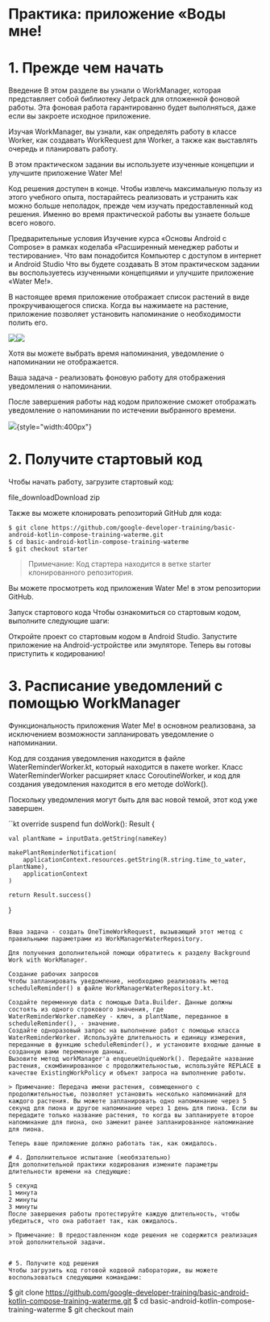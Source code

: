 # Практика: приложение «Воды мне!

# 1. Прежде чем начать
Введение
В этом разделе вы узнали о WorkManager, которая представляет собой библиотеку Jetpack для отложенной фоновой работы. Эта фоновая работа гарантированно будет выполняться, даже если вы закроете исходное приложение.

Изучая WorkManager, вы узнали, как определять работу в классе Worker, как создавать WorkRequest для Worker, а также как выставлять очередь и планировать работу.

В этом практическом задании вы используете изученные концепции и улучшите приложение Water Me!

Код решения доступен в конце. Чтобы извлечь максимальную пользу из этого учебного опыта, постарайтесь реализовать и устранить как можно больше неполадок, прежде чем изучать предоставленный код решения. Именно во время практической работы вы узнаете больше всего нового.

Предварительные условия
Изучение курса «Основы Android с Compose» в рамках коделаба «Расширенный менеджер работы и тестирование».
Что вам понадобится
Компьютер с доступом в интернет и Android Studio
Что вы будете создавать
В этом практическом задании вы воспользуетесь изученными концепциями и улучшите приложение «Water Me!».

В настоящее время приложение отображает список растений в виде прокручивающегося списка. Когда вы нажимаете на растение, приложение позволяет установить напоминание о необходимости полить его.

<div style="display:flex">
    <div>
        <img src="https://developer.android.com/static/codelabs/basic-android-kotlin-compose-practice-water-me-app/img/fb69d6519999f217_856.png"/>
    </div>
    <div>
        <img src="https://developer.android.com/static/codelabs/basic-android-kotlin-compose-practice-water-me-app/img/d6b68d1e9f1026c5_856.png"/>
    </div>
</div>

Хотя вы можете выбрать время напоминания, уведомление о напоминании не отображается.

Ваша задача - реализовать фоновую работу для отображения уведомления о напоминании.

После завершения работы над кодом приложение сможет отображать уведомление о напоминании по истечении выбранного времени.



![](https://developer.android.com/static/codelabs/basic-android-kotlin-compose-practice-water-me-app/img/a8f9bceed83af5a9_856.png){style="width:400px"}


# 2. Получите стартовый код
Чтобы начать работу, загрузите стартовый код:

file_downloadDownload zip

Также вы можете клонировать репозиторий GitHub для кода:

```
$ git clone https://github.com/google-developer-training/basic-android-kotlin-compose-training-waterme.git
$ cd basic-android-kotlin-compose-training-waterme
$ git checkout starter
```

> Примечание: Код стартера находится в ветке starter клонированного репозитория.

Вы можете просмотреть код приложения Water Me! в этом репозитории GitHub.

Запуск стартового кода
Чтобы ознакомиться со стартовым кодом, выполните следующие шаги:

Откройте проект со стартовым кодом в Android Studio.
Запустите приложение на Android-устройстве или эмуляторе.
Теперь вы готовы приступить к кодированию!

# 3. Расписание уведомлений с помощью WorkManager
Функциональность приложения Water Me! в основном реализована, за исключением возможности запланировать уведомление о напоминании.

Код для создания уведомления находится в файле WaterReminderWorker.kt, который находится в пакете worker. Класс WaterReminderWorker расширяет класс CoroutineWorker, и код для создания уведомления находится в его методе doWork().

Поскольку уведомления могут быть для вас новой темой, этот код уже завершен.

``kt
override suspend fun doWork(): Result {

    val plantName = inputData.getString(nameKey)

    makePlantReminderNotification(
        applicationContext.resources.getString(R.string.time_to_water, plantName),
        applicationContext
    )

    return Result.success()
}
```

Ваша задача - создать OneTimeWorkRequest, вызывающий этот метод с правильными параметрами из WorkManagerWaterRepository.

Для получения дополнительной помощи обратитесь к разделу Background Work with WorkManager.

Создание рабочих запросов
Чтобы запланировать уведомление, необходимо реализовать метод scheduleReminder() в файле WorkManagerWaterRepository.kt.

Создайте переменную data с помощью Data.Builder. Данные должны состоять из одного строкового значения, где WaterReminderWorker.nameKey - ключ, а plantName, переданное в scheduleReminder(), - значение.
Создайте одноразовый запрос на выполнение работ с помощью класса WaterReminderWorker. Используйте длительность и единицу измерения, переданные в функцию scheduleReminder(), и установите входные данные в созданную вами переменную данных.
Вызовите метод workManager'а enqueueUniqueWork(). Передайте название растения, скомбинированное с продолжительностью, используйте REPLACE в качестве ExistingWorkPolicy и объект запроса на выполнение работы.

> Примечание: Передача имени растения, совмещенного с продолжительностью, позволяет установить несколько напоминаний для каждого растения. Вы можете запланировать одно напоминание через 5 секунд для пиона и другое напоминание через 1 день для пиона. Если вы передадите только название растения, то когда вы запланируете второе напоминание для пиона, оно заменит ранее запланированное напоминание для пиона.

Теперь ваше приложение должно работать так, как ожидалось.

# 4. Дополнительное испытание (необязательно)
Для дополнительной практики кодирования измените параметры длительности времени на следующие:

5 секунд
1 минута
2 минуты
3 минуты
После завершения работы протестируйте каждую длительность, чтобы убедиться, что она работает так, как ожидалось.

> Примечание: В предоставленном коде решения не содержится реализация этой дополнительной задачи.


# 5. Получите код решения
Чтобы загрузить код готовой кодовой лаборатории, вы можете воспользоваться следующими командами:

```
$ git clone https://github.com/google-developer-training/basic-android-kotlin-compose-training-waterme.git
$ cd basic-android-kotlin-compose-training-waterme
$ git checkout main
```
